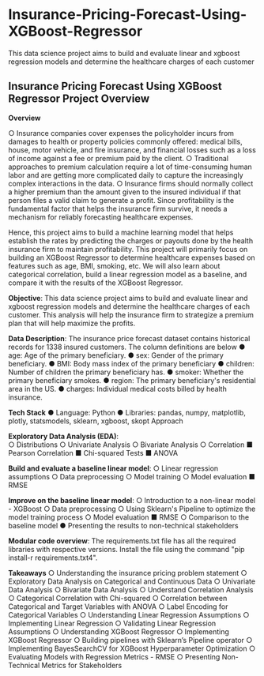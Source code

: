 # Insurance-Pricing-Forecast-Using-XGBoost-Regressor
This data science project aims to build and evaluate linear and xgboost regression models and determine the healthcare charges of each customer


## Insurance Pricing Forecast Using XGBoost Regressor Project Overview 
**Overview**

○ Insurance companies cover expenses the policyholder incurs from damages to health or property policies commonly offered: medical bills, house, motor vehicle, and fire 
   insurance, and financial losses such as a loss of income against a fee or premium paid by the client.<be>
○ Traditional approaches to premium calculation require a lot of time-consuming human labor and are getting more complicated daily to capture the increasingly complex 
   interactions in the data. 
○ Insurance firms should normally collect a higher premium than the amount given to the insured individual if that person files a valid claim to generate a profit. Since 
   profitability is the fundamental factor that helps the insurance firm survive, it needs a mechanism for reliably forecasting healthcare expenses. 

Hence, this project aims to build a machine learning model that helps establish the rates by predicting the charges or payouts done by the health insurance firm to maintain profitability. This project will primarily focus on building an XGBoost Regressor to determine healthcare expenses based on features such as age, BMI, smoking, etc. 
We will also learn about categorical correlation, build a linear regression model as a baseline, and compare it with the results of the XGBoost Regressor. 


**Objective**: This data science project aims to build and evaluate linear and xgboost regression models and determine the healthcare charges of each customer. This analysis will help the insurance firm to strategize a premium plan that will help maximize the profits. 

**Data Description**: The insurance price forecast dataset contains historical records for 1338 insured customers. 
The column definitions are below 
● age: Age of the primary beneficiary. 
● sex: Gender of the primary beneficiary. 
● BMI: Body mass index of the primary beneficiary 
● children: Number of children the primary beneficiary has. 
● smoker: Whether the primary beneficiary smokes. 
● region: The primary beneficiary's residential area in the US.
● charges: Individual medical costs billed by health insurance.

**Tech Stack** 
● Language: Python 
● Libraries: pandas, numpy, matplotlib, plotly, statsmodels, sklearn, xgboost, skopt Approach

**Exploratory Data Analysis (EDA)**:  
○ Distributions 
○ Univariate Analysis 
○ Bivariate Analysis 
○ Correlation 
       ■ Pearson Correlation 
       ■ Chi-squared Tests 
       ■ ANOVA 
       
**Build and evaluate a baseline linear model**: 
 ○ Linear regression assumptions 
 ○ Data preprocessing 
 ○ Model training 
 ○ Model evaluation 
        ■ RMSE 
        
**Improve on the baseline linear model**:
○ Introduction to a non-linear model - XGBoost ○ Data preprocessing 
○ Using Sklearn's Pipeline to optimize the model training process 
○ Model evaluation 
        ■ RMSE 
○ Comparison to the baseline model 
● Presenting the results to non-technical stakeholders

**Modular code overview**: 
The requirements.txt file has all the required libraries with respective versions.
Install the file using the command "pip install-r requirements.txt4". 

**Takeaways** 
○ Understanding the insurance pricing problem statement 
○ Exploratory Data Analysis on Categorical and Continuous Data 
○ Univariate Data Analysis 
○ Bivariate Data Analysis 
○ Understand Correlation Analysis 
○ Categorical Correlation with Chi-squared 
○ Correlation between Categorical and Target Variables with ANOVA 
○ Label Encoding for Categorical Variables 
○ Understanding Linear Regression Assumptions 
○ Implementing Linear Regression 
○ Validating Linear Regression Assumptions 
○ Understanding XGBoost Regressor 
○ Implementing XGBoost Regressor 
○ Building pipelines with Sklearn’s Pipeline operator 
○ Implementing BayesSearchCV for XGBoost Hyperparameter Optimization 
○ Evaluating Models with Regression Metrics - RMSE 
○ Presenting Non-Technical Metrics for Stakeholders
 
